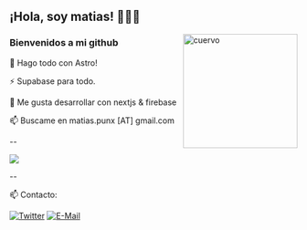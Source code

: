 ## ¡Hola, soy matias! 🧙🏻‍♂️
<a href="https://github.com/matiaspunx"><img align="right" width="200" src="https://matiaspunx.github.io/assets/img/crow.webp" alt="cuervo" /></a>

### Bienvenidos a mi github

🚀 Hago todo con Astro!

⚡ Supabase para todo.

👀 Me gusta desarrollar con nextjs & firebase

📫 Buscame en matias.punx [AT] gmail.com

--

<div>
    <a href="https://github.com/matiaspunx">
    <img src="https://skillicons.dev/icons?i=javascript,astro,supabase,nextjs,react" />
    </a>
</div>

--

📫 Contacto:

[![Twitter](https://img.shields.io/badge/Twitter-1877F2?style=for-the-badge&logo=twitter&logoColor=white)](https://www.twitter.com/__amti/)
[![E-Mail](https://img.shields.io/badge/Email-006aff?style=for-the-badge&logo=maildotru&logoColor=white&color=red)](mailto:matias.punx@gmail.com)
